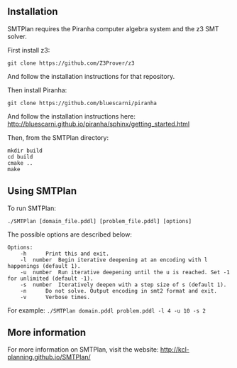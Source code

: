 ## Installation

SMTPlan requires the Piranha computer algebra system and the z3 SMT solver.

First install z3:
```
git clone https://github.com/Z3Prover/z3
```
And follow the installation instructions for that repository.

Then install Piranha:
```
git clone https://github.com/bluescarni/piranha
```
And follow the installation instructions here: http://bluescarni.github.io/piranha/sphinx/getting_started.html

Then, from the SMTPlan directory:
```
mkdir build
cd build
cmake ..
make
```

## Using SMTPlan

To run SMTPlan:
```
./SMTPlan [domain_file.pddl] [problem_file.pddl] [options]
```

The possible options are described below:
```
Options:
	-h		Print this and exit.
	-l	number	Begin iterative deepening at an encoding with l happenings (default 1).
	-u	number	Run iterative deepening until the u is reached. Set -1 for unlimited (default -1).
	-s	number	Iteratively deepen with a step size of s (default 1).
	-n		Do not solve. Output encoding in smt2 format and exit.
	-v		Verbose times.
```

For example: `./SMTPlan domain.pddl problem.pddl -l 4 -u 10 -s 2`

## More information

For more information on SMTPlan, visit the website: http://kcl-planning.github.io/SMTPlan/
